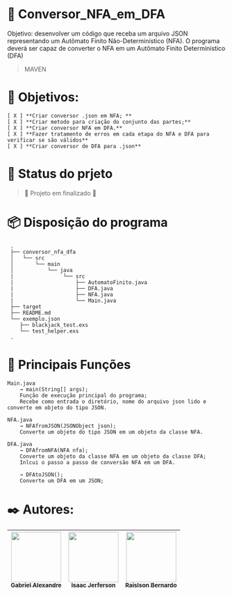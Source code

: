 # 🚀 Conversor_NFA_em_DFA
Objetivo: desenvolver um código que receba um arquivo JSON representando um Autômato Finito Não-Determinístico (NFA). O programa deverá ser capaz de converter o NFA em um Autômato Finito Determinístico (DFA)

> MAVEN

# 📜 Objetivos:
    [ X ] **Criar conversor .json em NFA; **
    [ X ] **Criar metodo para criação do conjunto das partes;**
    [ X ] **Criar conversor NFA em DFA.**
    [ X ] **Fazer tratamento de erros em cada etapa do NFA e DFA para verificar se são válidos**
    [ X ] **Criar conversor de DFA para .json**

# 💾 Status do prjeto
> :construction: Projeto em finalizado :construction:

# 📦 Disposição do programa
     .
     ├── conversor_nfa_dfa
     │   └── src
     │       └── main
     │           └── java
     |                └── src
     |                    ├── AutomatoFinito.java
     |                    ├── DFA.java
     |                    ├── NFA.java
     |                    └── Main.java
     ├── target
     ├── README.md
     └── exemplo.json
        ├── blackjack_test.exs
        └── test_helper.exs
     .

# 🔧 Principais Funções

    Main.java
        → main(String[] args);
        Função de execução principal do programa;
        Recebe como entrada o diretório, nome do arquivo json lido e converte em objeto do tipo JSON.
    
    NFA.java
        → NFAfromJSON(JSONObject json);
        Converte um objeto do tipo JSON em um objeto da classe NFA.
    
    DFA.java
        → DFAfromNFA(NFA nfa);
        Converte um objeto da classe NFA em um objeto da classe DFA;
        Inlcui o passo a passo de conversão NFA em um DFA.
        
        → DFAtoJSON();
        Converte um DFA em um JSON;

# ✒️ Autores: 
| [<img src="https://avatars.githubusercontent.com/u/99749672?v=4" width=115><br><sub>Gabriel Alexandre</sub>](https://https://github.com/aieFaria) |  [<img src="https://lh3.googleusercontent.com/a-/ALV-UjUSbAUZs8fIDLpE2IxgftQvn59uYcg5JtGjnglwGdLloMGgyXM=s50-c-k-no" width=115><br><sub>Isaac Jerferson</sub>](https://github.com/guilhermeonrails) |  [<img src="https://avatars.githubusercontent.com/u/160502160?v=4" width=115><br><sub>Raislson Bernardo</sub>](https://github.com/alexfelipe) |
| :---: | :---: | :---: |


